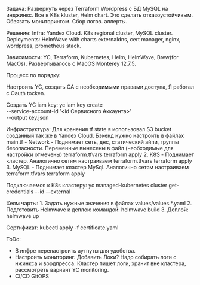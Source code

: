 Задача:
Развернуть через Terraform Wordpress с БД MySQL на инджинкс.
Все в K8s kluster, Helm chart.
Это сделать отказоустойчивым. 
Обвязать мониторингом. Сбор логов. аллерты.

Решение:
Infra: Yandex Cloud. K8s regional cluster, MySQL cluster.
Deployments: HelmWave with charts externaldns, cert manager, nginx, wordpress, prometheus stack.

Зависимости:
YC, Terraform, Kubernetes, Helm, HelmWave, Brew(for MacOs). Развертывалось с MacOS Monterey 12.7.5.

Процесс по порядку:

Настроить YC, создать СА с необходимыми правами доступа, Я работал с Oauth tocken. 

Создать YC iam key:
  yc iam key create \
  --service-account-id '<id Сервисного Аккаунта>' \
  --output key.json


Инфраструктура:
    Для хранения tf state я использовал S3 bucket cозданный так же в Yandex Cloud. Бэкенд нужно настроить в файлах main.tf
    - Network - Поднимает сеть, днс, статический айпи, группы безопасности. Переменные вынесены в файл (необходимые для настройки отмечены) terraform.tfvars
        terraform apply
    2. K8S - Поднимает кластер. Аналогично сетям настраиваем terraform.tfvars
        terraform apply 
    3. MySQL - Поднимает кластер MySql. Аналогично сетям настраиваем terraform.tfvars
        terraform apply

Подключаемся к K8s кластеру:
yc managed-kubernetes cluster get-credentials --id <id cluster kubernetes> --external

Хелм чарты:
    1. Задать нужные значения в файлах values/values.*.yaml
    2. Подготовить Helmwave к деплою командой:
        helmwave build
    3. Деплой:
        helmwave up

Сертификат:
    kubectl apply -f certificate.yaml


ToDo: 
- В инфре перенастроить аутпуты для удобства.
- Настроить мониторинг. Добавить Локи? Надо собирать логи с нжинкса и вордпресса. Кластер пишет логи, хранит вне кластера, рассмотреть вариант YC monitoring. 
- CI/CD GitOPS
